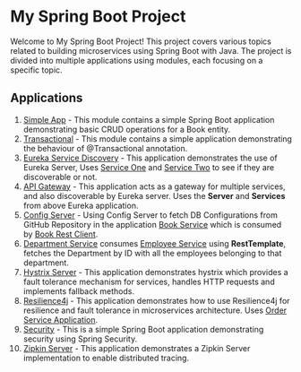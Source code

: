 # My Spring Boot Project

Welcome to My Spring Boot Project! This project covers various topics related to building microservices using Spring
Boot with Java. The project is divided into multiple applications using modules, each focusing on a specific topic.

## Applications

1. [Simple App](./SimpleApp/README.md) - This module contains a simple Spring Boot application demonstrating basic CRUD
   operations for a Book entity.
2. [Transactional](./Transactional/README.md) - This module contains a simple application demonstrating the behaviour of
   @Transactional annotation.
3. [Eureka Service Discovery](./EurekaServer/README.md) - This application demonstrates the use of Eureka
   Server, Uses [Service One](./EurekaServiceOne/README.md) and [Service Two](./EurekaServiceTwo/README.md) to see if
   they are discoverable or not.
4. [API Gateway](./ApiGateway/README.md) - This application acts as a gateway for multiple services, and also
   discoverable by Eureka server. Uses the **Server** and **Services** from above Eureka application.
5. [Config Server](./ConfigServer/README.md) - Using Config Server to fetch DB Configurations from GitHub Repository in
   the application [Book Service](./BookClientService/README.md) which is consumed
   by [Book Rest Client](./BookRestClient/README.md).
6. [Department Service](./DepartmentService/README.md) consumes [Employee Service](./EmployeeService/README.md) using
   **RestTemplate**, fetches the Department by ID with all the employees belonging to that department.
7. [Hystrix Server](./HystrixServer/README.md) - This application demonstrates hystrix which provides a fault tolerance
   mechanism for services, handles HTTP requests and implements fallback methods.
8. [Resilience4j](./UserResilienceService/README.md) - This application demonstrates how to use Resilience4j for
   resilience and fault tolerance in microservices architecture.
   Uses [Order Service Application](./OrderService/README.md).
9. [Security](./Security/README.md) - This is a simple Spring Boot application demonstrating security using Spring
   Security.
10. [Zipkin Server](./ZipkinServer/README.md) - This application demonstrates a Zipkin Server implementation to enable
    distributed tracing.